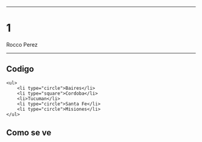 
---

# 1

Rocco Perez

---

## Codigo

```
<ul>
    <li type="circle">Baires</li>
    <li type="square">Cordoba</li>
    <li>Tucuman</li>
    <li type="circle">Santa Fe</li>
    <li type="circle">Misiones</li>
</ul>
```

## Como se ve

